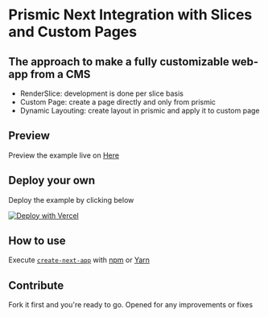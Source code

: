 # Prismic Next Integration with Slices and Custom Pages
## The approach to make a fully customizable web-app from a CMS

- RenderSlice: development is done per slice basis
- Custom Page: create a page directly and only from prismic
- Dynamic Layouting: create layout in prismic and apply it to custom page

## Preview

Preview the example live on [Here](https://next-prismic.errbint.net)

## Deploy your own

Deploy the example by clicking below

[![Deploy with Vercel](https://vercel.com/button)](https://vercel.com/new/clone?repository-url=https://github.com/stackoverprof/next-prismic-starter)

## How to use

Execute [`create-next-app`](https://github.com/vercel/next.js/tree/canary/packages/create-next-app) with [npm](https://docs.npmjs.com/cli/init) or [Yarn](https://yarnpkg.com/lang/en/docs/cli/create/)

## Contribute

Fork it first and you're ready to go.
Opened for any improvements or fixes
